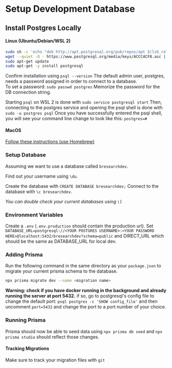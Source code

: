 # Setup Development Database

## Install Postgres Locally

#### Linux (Ubuntu/Debian/WSL 2)

```bash
sudo sh -c 'echo "deb http://apt.postgresql.org/pub/repos/apt $(lsb_release -cs)-pgdg main" > /etc/apt/sources.list.d/pgdg.list'
wget --quiet -O - https://www.postgresql.org/media/keys/ACCC4CF8.asc | sudo apt-key add -
sudo apt-get update
sudo apt-get -y install postgresql
```
Confirm installation using ` psql --version `
The default admin user, postgres, needs a password assigned in order to connect to a database.\
To set a password: ` sudo passwd postgres ` Memorize the password for the DB connection string.

Starting `psql` on WSL 2 is done with `sudo service postgresql start`
Then, connecting to the postgres service and opening the psql shell is done with ` sudo -u postgres psql `
Once you have successfully entered the psql shell, you will see your command line change to look like this: `postgres=#`

#### MacOS

[Follow these instructions (use Homebrew)](https://wiki.postgresql.org/wiki/Homebrew)

### Setup Database

Assuming we want to use a database called `bresearchdev`.

Find out your username using `\du`.

Create the database with `CREATE DATABASE bresearchdev;`
Connect to the database with `\c bresearchdev`.

_You can double check your current databases using `\l`_

### Environment Variables

Create a `.env` (`.env.production` should contain the production url). 
Set `DATABASE_URL=postgresql://<YOUR POSTGRES USERNAME>:<YOUR PASSWORD HERE>@localhost:5432/bresearchdev?schema=public` and DIRECT_URL which should be the same as DATABASE_URL for local dev.

### Adding Prisma

Run the following command in the same directory as your `package.json` to migrate your current prisma schema to the database.

```bash
npx prisma migrate dev --name <migration name>
```

**Warning: check if you have docker running in the background and already running the server at port 5432.**
if so, go to postgresql's config file to change the default port:
`psql postgres -c 'SHOW config_file'`
and then uncomment `port=5432` and change the port to a port number of your choice.

### Running Prisma

Prisma should now be able to seed data using `npx prisma db seed` and `npx prisma studio` should reflect those changes.

#### Tracking Migrations

Make sure to track your migration files with `git`
